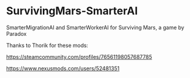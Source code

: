 # SurvivingMars-SmarterAI
SmarterMigrationAI and SmarterWorkerAI for Surviving Mars, a game by Paradox

Thanks to Thorik for these mods:

https://steamcommunity.com/profiles/76561198057687785

https://www.nexusmods.com/users/52481351
